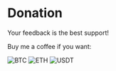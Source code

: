 # Donation

Your feedback is the best support!

Buy me a coffee if you want:

![BTC](../images/btc.png) 
![ETH](../images/eth.png)
![USDT](../images/usdt.png)